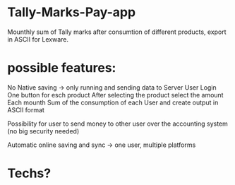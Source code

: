 # Tally-Marks-Pay-app
Mounthly sum of Tally marks after consumtion of different products, export in ASCII for Lexware.

# possible features:

No Native saving -> only running and sending data to Server User Login One button for esch product After selecting the product select the amount Each mounth Sum of the consumption of each User and create output in ASCII format

Possibility for user to send money to other user over the accounting system (no big security needed)

Automatic online saving and sync -> one user, multiple platforms

# Techs?
